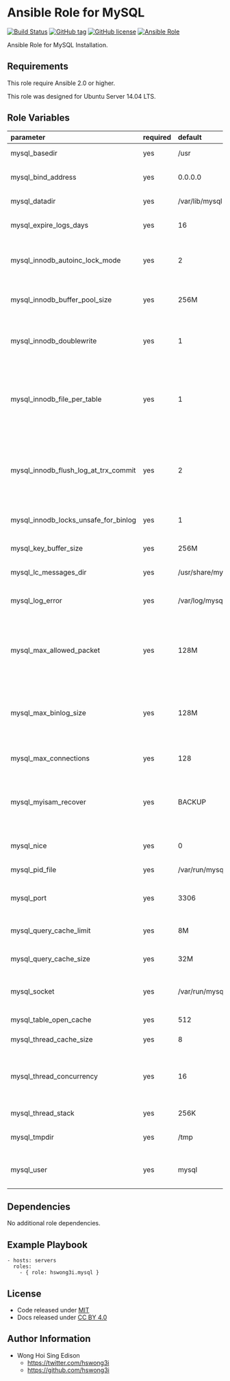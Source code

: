 Ansible Role for MySQL
======================

[![Build Status](https://travis-ci.org/pantarei/ansible-role-mysql.svg?branch=master)](https://travis-ci.org/pantarei/ansible-role-mysql)
[![GitHub tag](https://img.shields.io/github/tag/pantarei/ansible-role-mysql.svg)](https://github.com/pantarei/ansible-role-mysql)
[![GitHub license](https://img.shields.io/github/license/pantarei/ansible-role-mysql.svg)](https://github.com/pantarei/ansible-role-mysql/blob/master/LICENSE)
[![Ansible Role](https://img.shields.io/ansible/role/5975.svg)](https://galaxy.ansible.com/detail#/role/5975)

Ansible Role for MySQL Installation.

Requirements
------------

This role require Ansible 2.0 or higher.

This role was designed for Ubuntu Server 14.04 LTS.

Role Variables
--------------

<table>
<colgroup>
<col width="20%" />
<col width="20%" />
<col width="20%" />
<col width="20%" />
<col width="20%" />
</colgroup>
<thead>
<tr class="header">
<th align="left">parameter</th>
<th align="left">required</th>
<th align="left">default</th>
<th align="left">choices</th>
<th align="left">comments</th>
</tr>
</thead>
<tbody>
<tr class="odd">
<td align="left">mysql_basedir</td>
<td align="left">yes</td>
<td align="left">/usr</td>
<td align="left"></td>
<td align="left">The path to the MySQL installation directory.</td>
</tr>
<tr class="even">
<td align="left">mysql_bind_address</td>
<td align="left">yes</td>
<td align="left">0.0.0.0</td>
<td align="left"></td>
<td align="left">The MySQL server listens on a single network socket for TCP/IP connections.</td>
</tr>
<tr class="odd">
<td align="left">mysql_datadir</td>
<td align="left">yes</td>
<td align="left">/var/lib/mysql</td>
<td align="left"></td>
<td align="left">The path to the MySQL data directory.</td>
</tr>
<tr class="even">
<td align="left">mysql_expire_logs_days</td>
<td align="left">yes</td>
<td align="left">16</td>
<td align="left"></td>
<td align="left">The number of days for automatic binary log file removal.</td>
</tr>
<tr class="odd">
<td align="left">mysql_innodb_autoinc_lock_mode</td>
<td align="left">yes</td>
<td align="left">2</td>
<td align="left"><ul>
<li>0</li>
<li>1</li>
<li>2</li>
</ul></td>
<td align="left">The lock mode to use for generating auto-increment values.</td>
</tr>
<tr class="even">
<td align="left">mysql_innodb_buffer_pool_size</td>
<td align="left">yes</td>
<td align="left">256M</td>
<td align="left"></td>
<td align="left">The size in bytes of the buffer pool, the memory area where InnoDB caches table and index data.</td>
</tr>
<tr class="odd">
<td align="left">mysql_innodb_doublewrite</td>
<td align="left">yes</td>
<td align="left">1</td>
<td align="left"></td>
<td align="left">If this variable is enabled (the default), InnoDB stores all data twice, first to the doublewrite buffer, then to the actual data files.</td>
</tr>
<tr class="even">
<td align="left">mysql_innodb_file_per_table</td>
<td align="left">yes</td>
<td align="left">1</td>
<td align="left"></td>
<td align="left">When innodb_file_per_table is enabled (the default in 5.6.6 and higher), InnoDB stores the data and indexes for each newly created table in a separate .ibd file, rather than in the system tablespace.</td>
</tr>
<tr class="odd">
<td align="left">mysql_innodb_flush_log_at_trx_commit</td>
<td align="left">yes</td>
<td align="left">2</td>
<td align="left"></td>
<td align="left">Controls the balance between strict ACID compliance for commit operations, and higher performance that is possible when commit-related I/O operations are rearranged and done in batches.</td>
</tr>
<tr class="even">
<td align="left">mysql_innodb_locks_unsafe_for_binlog</td>
<td align="left">yes</td>
<td align="left">1</td>
<td align="left"></td>
<td align="left">This variable affects how InnoDB uses gap locking for searches and index scans.</td>
</tr>
<tr class="odd">
<td align="left">mysql_key_buffer_size</td>
<td align="left">yes</td>
<td align="left">256M</td>
<td align="left"></td>
<td align="left">Index blocks for MyISAM tables are buffered and are shared by all threads.</td>
</tr>
<tr class="even">
<td align="left">mysql_lc_messages_dir</td>
<td align="left">yes</td>
<td align="left">/usr/share/mysql</td>
<td align="left"></td>
<td align="left">The directory where error messages are located.</td>
</tr>
<tr class="odd">
<td align="left">mysql_log_error</td>
<td align="left">yes</td>
<td align="left">/var/log/mysql/error.log</td>
<td align="left"></td>
<td align="left">The location of the error log, or empty if the server is writing error message to the standard error output.</td>
</tr>
<tr class="even">
<td align="left">mysql_max_allowed_packet</td>
<td align="left">yes</td>
<td align="left">128M</td>
<td align="left"></td>
<td align="left">The maximum size of one packet or any generated/intermediate string, or any parameter sent by the mysql_stmt_send_long_data() C API function.</td>
</tr>
<tr class="odd">
<td align="left">mysql_max_binlog_size</td>
<td align="left">yes</td>
<td align="left">128M</td>
<td align="left"></td>
<td align="left">If a write to the binary log causes the current log file size to exceed the value of this variable, the server rotates the binary logs (closes the current file and opens the next one).</td>
</tr>
<tr class="even">
<td align="left">mysql_max_connections</td>
<td align="left">yes</td>
<td align="left">128</td>
<td align="left"></td>
<td align="left">The maximum permitted number of simultaneous client connections.</td>
</tr>
<tr class="odd">
<td align="left">mysql_myisam_recover</td>
<td align="left">yes</td>
<td align="left">BACKUP</td>
<td align="left"><ul>
<li>OFF</li>
<li>DEFAULT</li>
<li>BACKUP</li>
<li>FORCE</li>
<li>QUICK</li>
</ul></td>
<td align="left">Set the MyISAM storage engine recovery mode.</td>
</tr>
<tr class="even">
<td align="left">mysql_nice</td>
<td align="left">yes</td>
<td align="left">0</td>
<td align="left"></td>
<td align="left">Use the nice program to set the server's scheduling priority to the given value.</td>
</tr>
<tr class="odd">
<td align="left">mysql_pid_file</td>
<td align="left">yes</td>
<td align="left">/var/run/mysqld/mysqld.pid</td>
<td align="left"></td>
<td align="left">The path name of the process ID file.</td>
</tr>
<tr class="even">
<td align="left">mysql_port</td>
<td align="left">yes</td>
<td align="left">3306</td>
<td align="left"></td>
<td align="left">The port number that the server should use when listening for TCP/IP connections.</td>
</tr>
<tr class="odd">
<td align="left">mysql_query_cache_limit</td>
<td align="left">yes</td>
<td align="left">8M</td>
<td align="left"></td>
<td align="left">Do not cache results that are larger than this number of bytes.</td>
</tr>
<tr class="even">
<td align="left">mysql_query_cache_size</td>
<td align="left">yes</td>
<td align="left">32M</td>
<td align="left"></td>
<td align="left">The amount of memory allocated for caching query results.</td>
</tr>
<tr class="odd">
<td align="left">mysql_socket</td>
<td align="left">yes</td>
<td align="left">/var/run/mysqld/mysqld.sock</td>
<td align="left"></td>
<td align="left">On Unix platforms, this variable is the name of the socket file that is used for local client connections.</td>
</tr>
<tr class="even">
<td align="left">mysql_table_open_cache</td>
<td align="left">yes</td>
<td align="left">512</td>
<td align="left"></td>
<td align="left">The number of open tables for all threads.</td>
</tr>
<tr class="odd">
<td align="left">mysql_thread_cache_size</td>
<td align="left">yes</td>
<td align="left">8</td>
<td align="left"></td>
<td align="left">How many threads the server should cache for reuse.</td>
</tr>
<tr class="even">
<td align="left">mysql_thread_concurrency</td>
<td align="left">yes</td>
<td align="left">16</td>
<td align="left"></td>
<td align="left">This variable is specific to Solaris 8 and earlier systems, for which mysqld invokes the thr_setconcurrency() function with the variable value.</td>
</tr>
<tr class="odd">
<td align="left">mysql_thread_stack</td>
<td align="left">yes</td>
<td align="left">256K</td>
<td align="left"></td>
<td align="left">The stack size for each thread.</td>
</tr>
<tr class="even">
<td align="left">mysql_tmpdir</td>
<td align="left">yes</td>
<td align="left">/tmp</td>
<td align="left"></td>
<td align="left">The path of the directory to use for creating temporary files.</td>
</tr>
<tr class="odd">
<td align="left">mysql_user</td>
<td align="left">yes</td>
<td align="left">mysql</td>
<td align="left"></td>
<td align="left">Run the mysqld server as the user having the name user_name or the numeric user ID user_id.</td>
</tr>
</tbody>
</table>

Dependencies
------------

No additional role dependencies.

Example Playbook
----------------

    - hosts: servers
      roles:
        - { role: hswong3i.mysql }

License
-------

-   Code released under [MIT](https://github.com/pantarei/ansible-role-mysql/blob/master/LICENSE)
-   Docs released under [CC BY 4.0](http://creativecommons.org/licenses/by/4.0/)

Author Information
------------------

-   Wong Hoi Sing Edison
    -   <https://twitter.com/hswong3i>
    -   <https://github.com/hswong3i>


